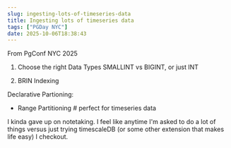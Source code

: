 ```yaml
---
slug: ingesting-lots-of-timeseries-data
title: Ingesting lots of timeseries data
tags: ["PGDay NYC"]
date: 2025-10-06T18:38:43
---
```


From PgConf NYC 2025

1. Choose the right Data Types
    SMALLINT vs BIGINT, or just INT


2. BRIN Indexing

Declarative Partioning:
- Range Partitioning # perfect for timeseries data

I kinda gave up on notetaking. I feel like anytime I'm asked to do a lot of things versus just trying timescaleDB (or some other extension that makes life easy) I checkout.

